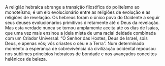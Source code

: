 ﻿A religião hebraica abrange a transição filosófica do politeísmo ao monoteísmo; é um elo evolucionário entre as religiões de evolução e as religiões de revelação. Os hebreus foram o único povo do Ocidente a seguir seus deuses evolucionários primitivos diretamente até o Deus da revelação. Mas esta verdade nunca se tornou amplamente aceita até os dias de Isaías, que uma vez mais ensinou a ideia mista de uma racial deidade combinada com um Criador Universal: “Ó Senhor das Hostes, Deus de Israel, sois Deus, e apenas vós; vós criastes o céu e a Terra”. Num determinado momento a esperança de sobrevivência da civilização ocidental repousou nos sublimes princípios hebraicos de bondade e nos avançados conceitos helênicos de beleza.